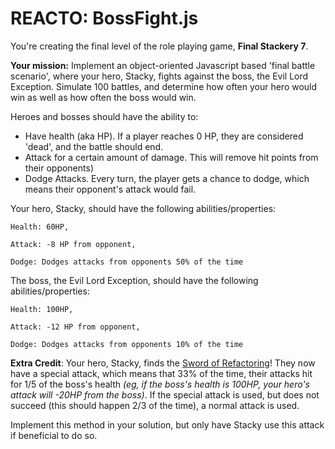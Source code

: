 # REACTO: BossFight.js

You're creating the final level of the role playing game, <b>Final Stackery 7</b>.

<b>Your mission:</b> Implement an object-oriented Javascript based 'final battle scenario', where your hero, Stacky, fights against the boss, the Evil Lord Exception. Simulate 100 battles, and determine how often your hero would win as well as how often the boss would win.

Heroes and bosses should have the ability to:
<ul>
    <li>Have health (aka HP). If a player reaches 0 HP, they are considered 'dead', and the battle should end.</li>
    <li>Attack for a certain amount of damage. This will remove hit points from their opponents)</li> 
    <li>Dodge Attacks. Every turn, the player gets a chance to dodge, which means their opponent's attack would fail.</li>
</ul>

Your hero, Stacky, should have the following abilities/properties:

```
Health: 60HP,

Attack: -8 HP from opponent,

Dodge: Dodges attacks from opponents 50% of the time
```

The boss, the Evil Lord Exception, should have the following abilities/properties:

```
Health: 100HP,

Attack: -12 HP from opponent,

Dodge: Dodges attacks from opponents 10% of the time
```

<b>Extra Credit</b>: Your hero, Stacky, finds the <a href="https://www.youtube.com/watch?v=OBtsMTnstZM" target="_blank">Sword of Refactoring</a>! They now have a special attack, which means that 33% of the time, their attacks hit for 1/5 of the boss's health <i>(eg, if the boss's health is 100HP, your hero's attack will -20HP from the boss)</i>. If the special attack is used, but does not succeed (this should happen 2/3 of the time), a normal attack is used.

Implement this method in your solution, but only have Stacky use this attack if beneficial to do so.